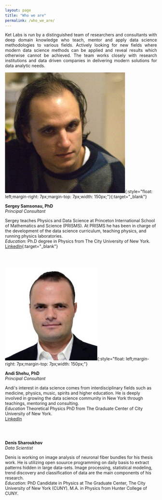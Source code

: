 ```yaml
---
layout: page
title: "Who we are"
permalink: /who_we_are/
---
```

<p style="text-align: justify;">
Ket Labs is run by a distinguished team of researchers and consultants with deep domain knowledge who teach, mentor and apply data science methodologies to various fields. Actively looking for new fields where modern data science methods can be applied and reveal results which otherwise cannot be achieved. The team works closely with research institutions and data driven companies in delivering  modern solutions for data analytic needs.        
</p>

![](/images/Sergey.jpg){:style="float: left;margin-right: 7px;margin-top: 7px;width: 150px;"}{:target="_blank"}

**Sergey Samsonau, PhD**       
*Principal Consultant*

Sergey teaches Physics and Data Science at Princeton International School
of Mathematics and Science (PRISMS). At PRISMS he has been in charge of the development of the data science curriculum, teaching physics, and running physics laboratories.     
*Education:* Ph.D degree in Physics from The City University of New York.        
[LinkedIn](https://www.linkedin.com/in/ssamsonau){:target="_blank"}

<br />
<br />

     

![](/images/Andi.jpg){:style="float: left;margin-right: 7px;margin-top: 7px;width: 150px;"}

**Andi Shehu, PhD**     
*Principal Consultant*

Andi's interest in data science comes from interdisciplinary fields such as medicine, physics, music, spirits and higher education. He is deeply involved in growing the data science community in New York through teachings, mentoring and consulting.     
*Education* Theoretical Physics PhD from The Graduate Center of City University of New York.   
[LinkedIn](https://www.linkedin.com/in/andi-shehu-phd-63304466)


<br />
<br />


**Denis Sharoukhov**       
*Data Scientist*   

Denis is working on image analysis of neuronal fiber bundles for his thesis work. He is utilizing open souurce programming on daily basis to extract patterns hidden in large data-sets. Image processing, statistical modeling, trend discovery and classification of data are the main components of his research.      
*Education:*  PhD Candidate in Physics at The Graduate Center, The City University of New York (CUNY). M.A. in Physics from Hunter College of CUNY.   
